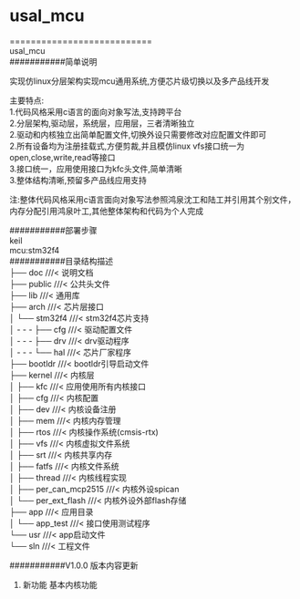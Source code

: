 # usal_mcu  
===========================  
usal_mcu  
###########简单说明  
  
实现仿linux分层架构实现mcu通用系统,方便芯片级切换以及多产品线开发  
  
主要特点:  
1.代码风格采用c语言的面向对象写法,支持跨平台  
2.分层架构,驱动层，系统层，应用层，三者清晰独立  
2.驱动和内核独立出简单配置文件,切换外设只需要修改对应配置文件即可  
2.所有设备均为注册挂载式,方便剪裁,并且模仿linux vfs接口统一为open,close,write,read等接口  
3.接口统一，应用使用接口为kfc头文件,简单清晰  
3.整体结构清晰,预留多产品线应用支持  
  
注:整体代码风格采用c语言面向对象写法参照鸿泉沈工和陆工并引用其个别文件，内存分配引用鸿泉叶工,其他整体架构和代码为个人完成  
  
###########部署步骤  
keil  
mcu:stm32f4  
###########目录结构描述  
├── doc					  	  ///< 说明文档  
├── public					  ///< 公共头文件  
├── lib					  	  ///< 通用库  
├── arch              ///< 芯片层接口  
│      └── stm32f4                         ///< stm32f4芯片支持  
│        -  -  - ├── cfg                         ///< 驱动配置文件  
│        -  -  - ├── drv                         ///< drv驱动程序  
│        -  -  - └── hal                         ///< 芯片厂家程序  
├── bootldr					  ///< bootldr引导启动文件  
├── kernel					  ///< 内核层  
│      ├── kfc                         	///< 应用使用所有内核接口  
│      ├── cfg                         	///< 内核配置  
│      ├── dev                         	///< 内核设备注册  
│      ├── mem                         	///< 内核内存管理  
│      ├── rtos                         ///< 内核操作系统(cmsis-rtx)  
│      ├── vfs                         	///< 内核虚拟文件系统  
│      ├── srt                         	///< 内核共享内存  
│      ├── fatfs                        ///< 内核文件系统  
│      ├── thread                       ///< 内核线程实现  
│      ├── per_can_mcp2515              ///< 内核外设spican  
│      └── per_ext_flash                ///< 内核外设外部flash存储  
├── app             ///< 应用目录  
│      └── app_test                  		///< 接口使用测试程序  
└── usr						  ///< app启动文件  
└── sln					    ///< 工程文件  
  
  
###########V1.0.0 版本内容更新  
1. 新功能 基本内核功能  
  
